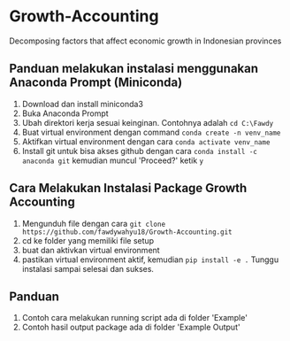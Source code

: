 # Growth-Accounting
Decomposing factors that affect economic growth in Indonesian provinces

## Panduan melakukan instalasi menggunakan Anaconda Prompt (Miniconda)
1. Download dan install miniconda3
2. Buka Anaconda Prompt
3. Ubah direktori kerja sesuai keinginan. Contohnya adalah `cd C:\Fawdy`
4. Buat virtual environment dengan command `conda create -n venv_name`
5. Aktifkan virtual environment dengan cara `conda activate venv_name`
6. Install git untuk bisa akses github dengan cara `conda install -c anaconda git` kemudian muncul 'Proceed?' ketik `y`

## Cara Melakukan Instalasi Package Growth Accounting
1. Mengunduh file dengan cara `git clone https://github.com/fawdywahyu18/Growth-Accounting.git`
2. cd ke folder yang memiliki file setup
3. buat dan aktivkan virtual environment
4. pastikan virtual environment aktif, kemudian `pip install -e .` Tunggu instalasi sampai selesai dan sukses.

## Panduan
1. Contoh cara melakukan running script ada di folder 'Example'
2. Contoh hasil output package ada di folder 'Example Output'
